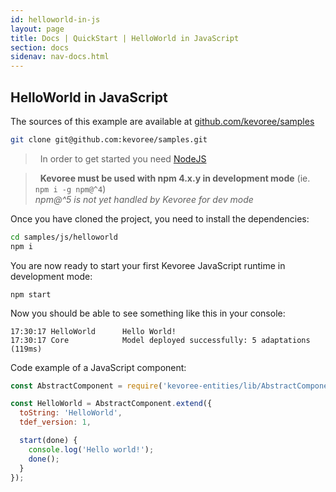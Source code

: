 ```yaml
---
id: helloworld-in-js
layout: page
title: Docs | QuickStart | HelloWorld in JavaScript
section: docs
sidenav: nav-docs.html
---
```

## HelloWorld in JavaScript
The sources of this example are available at [github.com/kevoree/samples](https://github.com/kevoree/samples/tree/master/js/helloworld)
```sh
git clone git@github.com:kevoree/samples.git
```

> <i class="fa fa-lightbulb-o"></i>&nbsp;&nbsp;In order to get started you need [NodeJS](https://nodejs.org/en/download/package-manager/)  

> <i class="fa fa-warning"></i>&nbsp;&nbsp;**Kevoree must be used with npm 4.x.y in development mode** (ie. `npm i -g npm@^4`)  
> *npm@^5 is not yet handled by Kevoree for dev mode*  

Once you have cloned the project, you need to install the dependencies:
```sh
cd samples/js/helloworld
npm i
```
You are now ready to start your first Kevoree JavaScript runtime in development mode:
```
npm start
```
Now you should be able to see something like this in your console:
```text
17:30:17 HelloWorld      Hello World!
17:30:17 Core            Model deployed successfully: 5 adaptations (119ms)
```

Code example of a JavaScript component:
```js
const AbstractComponent = require('kevoree-entities/lib/AbstractComponent');

const HelloWorld = AbstractComponent.extend({
  toString: 'HelloWorld',
  tdef_version: 1,

  start(done) {
    console.log('Hello world!');
    done();
  }
});
```
